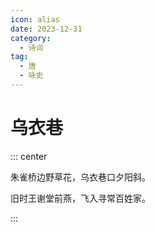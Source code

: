 ```yaml
---
icon: alias
date: 2023-12-31
category:
  - 诗词
tag:
  - 唐
  - 咏史
---
```


# 乌衣巷

<!-- more -->

::: center

朱雀桥边野草花，乌衣巷口夕阳斜。

旧时王谢堂前燕，飞入寻常百姓家。

:::